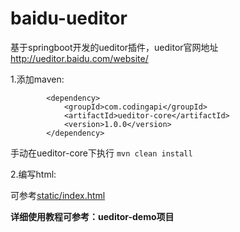 # baidu-ueditor


基于springboot开发的ueditor插件，ueditor官网地址 http://ueditor.baidu.com/website/

1.添加maven:

```
        <dependency>
            <groupId>com.codingapi</groupId>
            <artifactId>ueditor-core</artifactId>
            <version>1.0.0</version>
        </dependency>

```

手动在ueditor-core下执行 ` mvn clean install `


2.编写html:

可参考[static/index.html](https://github.com/1991wangliang/ueditor/blob/master/ueditor-demo/src/main/resources/static/index.html)



**详细使用教程可参考：ueditor-demo项目**